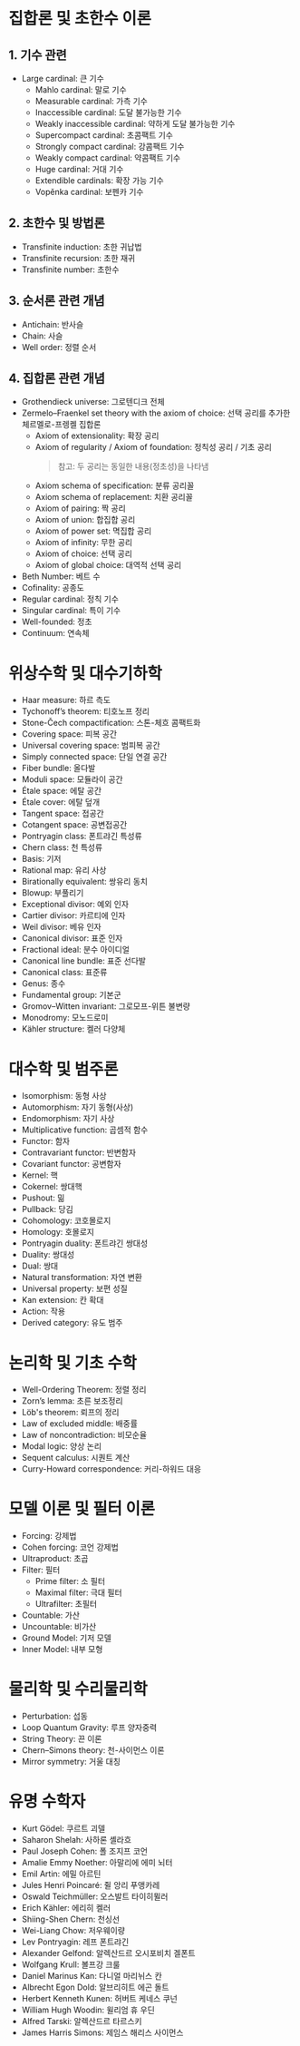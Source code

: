 # 집합론 및 초한수 이론​
## 1. 기수 관련​
- Large cardinal​: 큰 기수  
  - Mahlo cardinal​: 말로 기수  
  - Measurable cardinal​: 가측 기수  
  - Inaccessible cardinal​: 도달 불가능한 기수  
  - Weakly inaccessible cardinal​: 약하게 도달 불가능한 기수  
  - Supercompact cardinal​: 초콤팩트 기수  
  - Strongly compact cardinal​: 강콤팩트 기수  
  - Weakly compact cardinal​: 약콤팩트 기수  
  - Huge cardinal​: 거대 기수  
  - Extendible cardinals​: 확장 가능 기수  
  - Vopěnka cardinal​: 보펜카 기수  

## 2. 초한수 및 방법론​
- Transfinite induction​: 초한 귀납법  
- Transfinite recursion​: 초한 재귀  
- Transfinite number​: 초한수  

## 3. 순서론 관련 개념​
- Antichain​: 반사슬  
- Chain​: 사슬  
- Well order​: 정렬 순서  

## 4. 집합론 관련 개념​
- Grothendieck universe​: 그로텐디크 전체  
- Zermelo–Fraenkel set theory with the axiom of choice​: 선택 공리를 추가한 체르멜로-프렝켈 집합론  
  - Axiom of extensionality​: 확장 공리  
  - Axiom of regularity / Axiom of foundation​: 정칙성 공리 / 기초 공리  
    > 참고: 두 공리는 동일한 내용(정초성)을 나타냄  
  - Axiom schema of specification​: 분류 공리꼴  
  - Axiom schema of replacement​: 치환 공리꼴  
  - Axiom of pairing​: 짝 공리  
  - Axiom of union​: 합집합 공리  
  - Axiom of power set​: 멱집합 공리  
  - Axiom of infinity​: 무한 공리  
  - Axiom of choice​: 선택 공리  
  - Axiom of global choice​: 대역적 선택 공리  
- Beth Number​: 베트 수  
- Cofinality​: 공종도  
- Regular cardinal​: 정칙 기수  
- Singular cardinal​: 특이 기수  
- Well-founded​: 정초  
- Continuum​: 연속체  

# 위상수학 및 대수기하학​
- Haar measure​: 하르 측도  
- Tychonoff’s theorem​: 티호노프 정리  
- Stone-Čech compactification​: 스톤-체흐 콤팩트화  
- Covering space​: 피복 공간  
- Universal covering space​: 범피복 공간  
- Simply connected space​: 단일 연결 공간  
- Fiber bundle​: 올다발  
- Moduli space​: 모듈라이 공간  
- Étale space​: 에탈 공간  
- Étale cover​: 에탈 덮개  
- Tangent space​: 접공간  
- Cotangent space​: 공변접공간  
- Pontryagin class​: 폰트랴긴 특성류  
- Chern class​: 천 특성류  
- Basis​: 기저  
- Rational map​: 유리 사상  
- Birationally equivalent​: 쌍유리 동치  
- Blowup​: 부풀리기  
- Exceptional divisor​: 예외 인자  
- Cartier divisor​: 카르티에 인자  
- Weil divisor​: 베유 인자  
- Canonical divisor​: 표준 인자  
- Fractional ideal​: 분수 아이디얼  
- Canonical line bundle​: 표준 선다발  
- Canonical class​: 표준류  
- Genus​: 종수
- Fundamental group: 기본군
- Gromov–Witten invariant: 그로모프-위튼 불변량
- Monodromy: 모노드로미
- Kähler structure: 켈러 다양체

# 대수학 및 범주론​
- Isomorphism​: 동형 사상  
- Automorphism​: 자기 동형(사상)  
- Endomorphism​: 자기 사상  
- Multiplicative function​: 곱셈적 함수  
- Functor​: 함자  
- Contravariant functor​: 반변함자  
- Covariant functor​: 공변함자  
- Kernel​: 핵  
- Cokernel​: 쌍대핵  
- Pushout​: 밂  
- Pullback​: 당김  
- Cohomology​: 코호몰로지  
- Homology​: 호몰로지  
- Pontryagin duality​: 폰트랴긴 쌍대성  
- Duality​: 쌍대성  
- Dual​: 쌍대  
- Natural transformation​: 자연 변환  
- Universal property​: 보편 성질  
- Kan extension​: 칸 확대  
- Action: 작용
- Derived category: 유도 범주

# 논리학 및 기초 수학​
- Well-Ordering Theorem​: 정렬 정리  
- Zorn’s lemma​: 초른 보조정리  
- Löb's theorem​: 뢰프의 정리  
- Law of excluded middle​: 배중률  
- Law of noncontradiction​: 비모순율  
- Modal logic​: 양상 논리  
- Sequent calculus​: 시퀀트 계산  
- Curry-Howard correspondence​: 커리-하워드 대응  

# 모델 이론 및 필터 이론​
- Forcing​: 강제법  
- Cohen forcing​: 코언 강제법  
- Ultraproduct​: 초곱  
- Filter​: 필터  
  - Prime filter​: 소 필터  
  - Maximal filter​: 극대 필터  
  - Ultrafilter​: 초필터  
- Countable​: 가산  
- Uncountable​: 비가산  
- Ground Model​: 기저 모델  
- Inner Model​: 내부 모형  

# 물리학 및 수리물리학​
- Perturbation​: 섭동  
- Loop Quantum Gravity​: 루프 양자중력  
- String Theory​: 끈 이론  
- Chern–Simons theory: 천-사이먼스 이론
- Mirror symmetry: 거울 대칭

# 유명 수학자​
- Kurt Gödel​: 쿠르트 괴델  
- Saharon Shelah​: 사하론 셸라흐  
- Paul Joseph Cohen​: 폴 조지프 코언  
- Amalie Emmy Noether​: 아말리에 에미 뇌터  
- Emil Artin​: 에밀 아르틴  
- Jules Henri Poincaré​: 쥘 앙리 푸앵카레  
- Oswald Teichmüller​: 오스발트 타이히뮐러  
- Erich Kähler​: 에리히 켈러  
- Shiing-Shen Chern​: 천싱선  
- Wei-Liang Chow​: 저우웨이량  
- Lev Pontryagin​: 레프 폰트랴긴  
- Alexander Gelfond​: 알렉산드르 오시포비치 겔폰트  
- Wolfgang Krull​: 볼프강 크룰  
- Daniel Marinus Kan​: 다니얼 마리뉘스 칸  
- Albrecht Egon Dold​: 알브리히트 에곤 돌트  
- Herbert Kenneth Kunen​: 허버트 케네스 쿠넌  
- William Hugh Woodin​: 윌리엄 휴 우딘  
- Alfred Tarski​: 알렉산드르 타르스키  
- James Harris Simons: 제임스 해리스 사이먼스
